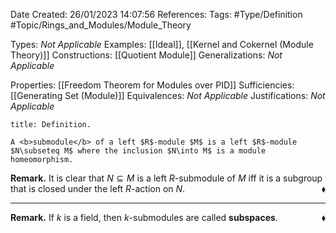 <div class="topSpace"></div>

Date Created: 26/01/2023 14:07:56
References:
Tags: #Type/Definition #Topic/Rings_and_Modules/Module_Theory

Types: <i>Not Applicable</i>
Examples: [[Ideal]], [[Kernel and Cokernel (Module Theory)]]
Constructions: [[Quotient Module]]
Generalizations: <i>Not Applicable</i>

Properties: [[Freedom Theorem for Modules over PID]]
Sufficiencies: [[Generating Set (Module)]]
Equivalences: <i>Not Applicable</i>
Justifications: <i>Not Applicable</i>

``` ad-Definition
title: Definition.

A <b>submodule</b> of a left $R$-module $M$ is a left $R$-module $N\subseteq M$ where the inclusion $N\into M$ is a module homeomorphism.

```

<b>Remark.</b> It is clear that $N\subseteq M$ is a left $R$-submodule of $M$ iff it is a subgroup that is closed under the left $R$-action on $N$.<span style="float:right;">$\blacklozenge$</span>

---

<b>Remark.</b> If $k$ is a field, then $k$-submodules are called <b>subspaces</b>.<span style="float:right;">$\blacklozenge$</span>
